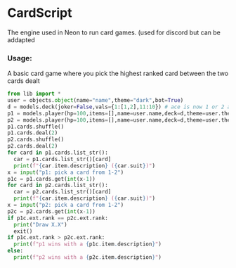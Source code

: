 # CardScript

The engine used in Neon to run card games. (used for discord but can be addapted

### Usage:
A basic card game where you pick the highest ranked card between the two cards dealt
```python
from lib import *
user = objects.object(name="name",theme="dark",bot=True)
d = models.deck(joker=False,vals={1:[1,2],11:10}) # ace is now 1 or 2 at random and jack is 10, jokers are disabled
p1 = models.player(hp=100,items=[],name=user.name,deck=d,theme=user.theme,obj=user,no="1")
p2 = models.player(hp=100,items=[],name=user.name,deck=d,theme=user.theme,obj=user,no="1")
p1.cards.shuffle()
p1.cards.deal(2)
p2.cards.shuffle()
p2.cards.deal(2)
for card in p1.cards.list_str():
  car = p1.cards.list_str()[card]
  print(f"{car.item.description} ({car.suit})")
x = input("p1: pick a card from 1-2")
p1c = p1.cards.get(int(x-1))
for card in p2.cards.list_str():
  car = p2.cards.list_str()[card]
  print(f"{car.item.description} ({car.suit})")
x = input("p2: pick a card from 1-2")
p2c = p2.cards.get(int(x-1))
if p1c.ext.rank == p2c.ext.rank:
  print("Draw X.X")
  exit()
if p1c.ext.rank > p2c.ext.rank:
  print(f"p1 wins with a {p1c.item.description}")
else:
  print(f"p2 wins with a {p2c.item.description}")
```

